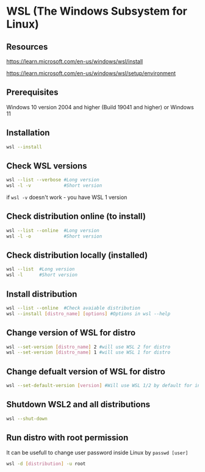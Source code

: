 # WSL (The Windows Subsystem for Linux)

## Resources

https://learn.microsoft.com/en-us/windows/wsl/install

https://learn.microsoft.com/en-us/windows/wsl/setup/environment

## Prerequisites

Windows 10 version 2004 and higher (Build 19041 and higher) or Windows 11

## Installation

```bash
wsl --install
```

## Check WSL versions

```bash
wsl --list --verbose #Long version
wsl -l -v            #Short version
```

if `wsl -v` doesn't work - you have WSL 1 version

## Check distribution online (to install)

```bash
wsl --list --online  #Long version
wsl -l -o            #Short version
```

## Check distribution locally (installed)

```bash
wsl --list  #Long version
wsl -l      #Short version
```

## Install distribution

```bash
wsl --list --online  #Check avaiable distribution
wsl --install [distro_name] [options] #Options in wsl --help
```

## Change version of WSL for distro

```bash
wsl --set-version [distro_name] 2 #will use WSL 2 for distro
wsl --set-version [distro_name] 1 #will use WSL 1 for distro
```

## Change defualt version of WSL for distro

```bash
wsl --set-default-version [version] #Will use WSL 1/2 by default for installing distro
```

## Shutdown WSL2 and all distributions

```bash
wsl --shut-down
```

## Run distro with root permission

It can be usefull to change user password inside Linux by `passwd [user]`

```bash
wsl -d [distribution] -u root
```
